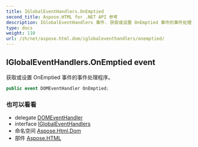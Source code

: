 ```yaml
---
title: IGlobalEventHandlers.OnEmptied
second_title: Aspose.HTML for .NET API 参考
description: IGlobalEventHandlers 事件. 获取或设置 OnEmptied 事件的事件处理程序
type: docs
weight: 110
url: /zh/net/aspose.html.dom/iglobaleventhandlers/onemptied/
---
```

## IGlobalEventHandlers.OnEmptied event

获取或设置 OnEmptied 事件的事件处理程序。

```csharp
public event DOMEventHandler OnEmptied;
```

### 也可以看看

* delegate [DOMEventHandler](../../../aspose.html.dom.events/domeventhandler/)
* interface [IGlobalEventHandlers](../)
* 命名空间 [Aspose.Html.Dom](../../iglobaleventhandlers/)
* 部件 [Aspose.HTML](../../../)


